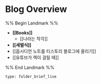 # Blog Overview

%% Begin Landmark %%
- **[[Books]]**
	- [[나라는 착각]]
- **[[세벌식]]**
- [[옵시디언 노트를 티스토리 블로그에 올리기]]
- [[유튜브가 렉이 걸릴 때]]

%% End Landmark %%


```ccard
type: folder_brief_live
```


